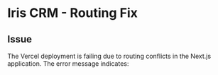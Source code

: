 # Iris CRM - Routing Fix

## Issue

The Vercel deployment is failing due to routing conflicts in the Next.js application. The error message indicates:

